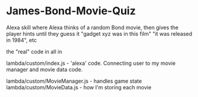 # James-Bond-Movie-Quiz 

Alexa skill where Alexa thinks of a random Bond movie, then gives the player hints until they guess it "gadget xyz was in this film" "it was released in 1984", etc

the "real" code in all in

lambda/custom/index.js - 'alexa' code.  Connecting user to my movie manager and movie data code.

lambda/custom/MovieManager.js - handles game state
lambda/custom/MovieData.js - how I'm storing each movie